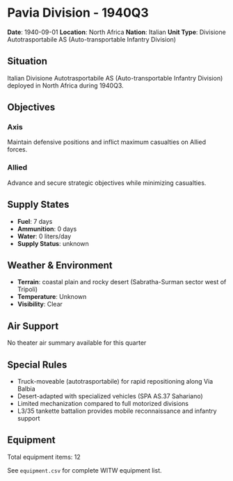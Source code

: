 # Pavia Division - 1940Q3

**Date**: 1940-09-01
**Location**: North Africa
**Nation**: Italian
**Unit Type**: Divisione Autotrasportabile AS (Auto-transportable Infantry Division)

## Situation

Italian Divisione Autotrasportabile AS (Auto-transportable Infantry Division) deployed in North Africa during 1940Q3.

## Objectives

### Axis
Maintain defensive positions and inflict maximum casualties on Allied forces.

### Allied
Advance and secure strategic objectives while minimizing casualties.

## Supply States

- **Fuel**: 7 days
- **Ammunition**: 0 days
- **Water**: 0 liters/day
- **Supply Status**: unknown

## Weather & Environment

- **Terrain**: coastal plain and rocky desert (Sabratha-Surman sector west of Tripoli)
- **Temperature**: Unknown
- **Visibility**: Clear

## Air Support

No theater air summary available for this quarter

## Special Rules

- Truck-moveable (autotrasportabile) for rapid repositioning along Via Balbia
- Desert-adapted with specialized vehicles (SPA AS.37 Sahariano)
- Limited mechanization compared to full motorized divisions
- L3/35 tankette battalion provides mobile reconnaissance and infantry support

## Equipment

Total equipment items: 12

See `equipment.csv` for complete WITW equipment list.
